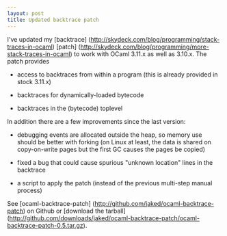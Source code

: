 ```yaml
---
layout: post
title: Updated backtrace patch
---
```


I've updated my
[backtrace] (http://skydeck.com/blog/programming/stack-traces-in-ocaml)
[patch] (http://skydeck.com/blog/programming/more-stack-traces-in-ocaml)
to work with OCaml 3.11.x as well as 3.10.x. The patch provides

 * access to backtraces from within a program (this is already
   provided in stock 3.11.x)

 * backtraces for dynamically-loaded bytecode

 * backtraces in the (bytecode) toplevel

In addition there are a few improvements since the last version:

 * debugging events are allocated outside the heap, so memory use
   should be better with forking (on Linux at least, the data is
   shared on copy-on-write pages but the first GC causes the pages be
   copied)

 * fixed a bug that could cause spurious "unknown location" lines in
   the backtrace

 * a script to apply the patch (instead of the previous multi-step
   manual process)

See [ocaml-backtrace-patch] (http://github.com/jaked/ocaml-backtrace-patch) on Github or
[download the tarball] (http://github.com/downloads/jaked/ocaml-backtrace-patch/ocaml-backtrace-patch-0.5.tar.gz).
